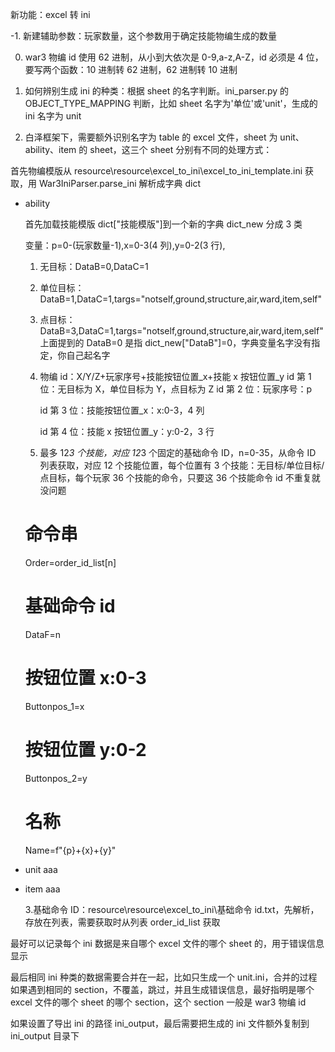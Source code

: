 新功能：excel 转 ini

-1. 新建辅助参数：玩家数量，这个参数用于确定技能物编生成的数量

0. war3 物编 id 使用 62 进制，从小到大依次是 0-9,a-z,A-Z，id 必须是 4 位，要写两个函数：10 进制转 62 进制，62 进制转 10 进制

1. 如何辨别生成 ini 的种类：根据 sheet 的名字判断。ini_parser.py 的 OBJECT_TYPE_MAPPING 判断，比如 sheet 名字为'单位'或'unit'，生成的 ini 名字为 unit

2. 白泽框架下，需要额外识别名字为 table 的 excel 文件，sheet 为 unit、ability、item 的 sheet，这三个 sheet 分别有不同的处理方式：

首先物编模版从 resource\resource\excel_to_ini\excel_to_ini_template.ini 获取，用 War3IniParser.parse_ini 解析成字典 dict

- ability

  首先加载技能模版 dict["技能模版"]到一个新的字典 dict_new
  分成 3 类

  变量：p=0-(玩家数量-1),x=0-3(4 列),y=0-2(3 行),

  1. 无目标：DataB=0,DataC=1

  2. 单位目标：DataB=1,DataC=1,targs="notself,ground,structure,air,ward,item,self"
  3. 点目标：DataB=3,DataC=1,targs="notself,ground,structure,air,ward,item,self"
     上面提到的 DataB=0 是指 dict_new["DataB"]=0，字典变量名字没有指定，你自己起名字
  4. 物编 id：X/Y/Z+玩家序号+技能按钮位置\_x+技能 x 按钮位置\_y
     id 第 1 位：无目标为 X，单位目标为 Y，点目标为 Z
     id 第 2 位：玩家序号：p

     id 第 3 位：技能按钮位置\_x：x:0-3，4 列

     id 第 4 位：技能 x 按钮位置\_y：y:0-2，3 行

  5. 最多 12*3 个技能，对应 12*3 个固定的基础命令 ID，n=0-35，从命令 ID 列表获取，对应 12 个技能位置，每个位置有 3 个技能：无目标/单位目标/点目标，每个玩家 36 个技能的命令，只要这 36 个技能命令 id 不重复就没问题

  # 命令串

  Order=order_id_list[n]

  # 基础命令 id

  DataF=n

  # 按钮位置 x:0-3

  Buttonpos_1=x

  # 按钮位置 y:0-2

  Buttonpos_2=y

  # 名称

  Name=f"{p}+{x}+{y}"

- unit
  aaa
- item
  aaa

  3.基础命令 ID：resource\resource\excel_to_ini\基础命令 id.txt，先解析，存放在列表，需要获取时从列表 order_id_list 获取

最好可以记录每个 ini 数据是来自哪个 excel 文件的哪个 sheet 的，用于错误信息显示

最后相同 ini 种类的数据需要合并在一起，比如只生成一个 unit.ini，合并的过程如果遇到相同的 section，不覆盖，跳过，并且生成错误信息，最好指明是哪个 excel 文件的哪个 sheet 的哪个 section，这个 section 一般是 war3 物编 id

如果设置了导出 ini 的路径 ini_output，最后需要把生成的 ini 文件额外复制到 ini_output 目录下

